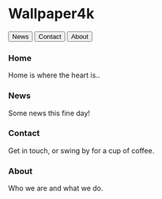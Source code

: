 # Wallpaper4k


<button class="tablink" onclick="openPage('News', this, 'green')" id="defaultOpen">News</button>
<button class="tablink" onclick="openPage('Contact', this, 'blue')">Contact</button>
<button class="tablink" onclick="openPage('About', this, 'orange')">About</button>

<div id="Home" class="tabcontent">
  <h3>Home</h3>
  <p>Home is where the heart is..</p>
</div>

<div id="News" class="tabcontent">
  <h3>News</h3>
  <p>Some news this fine day!</p> 
</div>

<div id="Contact" class="tabcontent">
  <h3>Contact</h3>
  <p>Get in touch, or swing by for a cup of coffee.</p>
</div>

<div id="About" class="tabcontent">
  <h3>About</h3>
  <p>Who we are and what we do.</p>
</div>

<script>
function openPage(pageName,elmnt,color) {
  var i, tabcontent, tablinks;
  tabcontent = document.getElementsByClassName("tabcontent");
  for (i = 0; i < tabcontent.length; i++) {
    tabcontent[i].style.display = "none";
  }
  tablinks = document.getElementsByClassName("tablink");
  for (i = 0; i < tablinks.length; i++) {
    tablinks[i].style.backgroundColor = "";
  }
  document.getElementById(pageName).style.display = "block";
  elmnt.style.backgroundColor = color;
}

// Get the element with id="defaultOpen" and click on it
document.getElementById("defaultOpen").click();
</script>
   
</body>
</html> 
